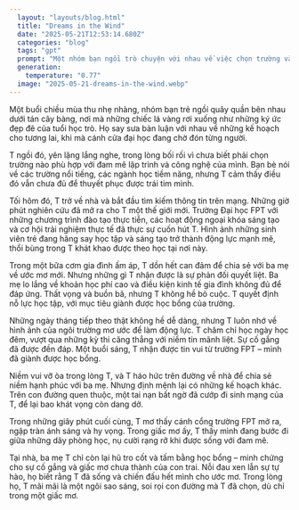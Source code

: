 ```yaml
---
  layout: "layouts/blog.html"
  title: "Dreams in the Wind"
  date: "2025-05-21T12:53:14.680Z"
  categories: "blog"
  tags: "gpt"
  prompt: "Một nhóm bạn ngồi trò chuyện với nhau về việc chọn trường và ngành học tương lai. T cảm thấy bối rối vì chưa biết chọn trường nào phù hợp với ngành mình yêu thích. Sau khi về nhà tìm hiểu, T phát hiện trường FPT có nhiều hoạt động và cơ hội trải nghiệm thực tế đúng với đam mê, từ đó bắt đầu mong muốn theo học tại đây.\r\n\r\nTrong bữa ăn gia đình, khi chia sẻ mong muốn vào FPT, ba mẹ T phản đối vì điều kiện kinh tế không đủ. Không bỏ cuộc, T quyết tâm học tập để giành học bổng. Sau bao nỗ lực, T đạt được học bổng và chuẩn bị mang giấy báo về khoe với ba mẹ.\r\n\r\nTuy nhiên, trên đường về nhà, T không may gặp tai nạn và qua đời. Trước lúc mất, T mơ thấy cánh cổng FPT mở ra, mang đến ánh sáng, cơ hội và niềm hạnh phúc khi được sống với ước mơ – giọt nước mắt rơi xuống trong khoảnh khắc ấy.\r\n\r\nCuối cùng, ba mẹ chỉ còn lại hũ tro cốt và tấm bằng học bổng – minh chứng cho sự cố gắng và giấc mơ còn dang dở của T. Họ đau đớn, vừa tiếc nuối vừa tự hào."
  generation: 
    temperature: "0.77"
  image: "2025-05-21-dreams-in-the-wind.webp"
---
```

Một buổi chiều mùa thu nhẹ nhàng, nhóm bạn trẻ ngồi quây quần bên nhau dưới tán cây bàng, nơi mà những chiếc lá vàng rơi xuống như những ký ức đẹp đẽ của tuổi học trò. Họ say sưa bàn luận với nhau về những kế hoạch cho tương lai, khi mà cánh cửa đại học đang chờ đón từng người.

T ngồi đó, yên lặng lắng nghe, trong lòng bối rối vì chưa biết phải chọn trường nào phù hợp với đam mê lập trình và công nghệ của mình. Bạn bè nói về các trường nổi tiếng, các ngành học tiềm năng, nhưng T cảm thấy điều đó vẫn chưa đủ để thuyết phục được trái tim mình.

Tối hôm đó, T trở về nhà và bắt đầu tìm kiếm thông tin trên mạng. Những giờ phút nghiên cứu đã mở ra cho T một thế giới mới. Trường Đại học FPT với những chương trình đào tạo thực tiễn, các hoạt động ngoại khóa sáng tạo và cơ hội trải nghiệm thực tế đã thực sự cuốn hút T. Hình ảnh những sinh viên trẻ đang hăng say học tập và sáng tạo trở thành động lực mạnh mẽ, thổi bùng trong T khát khao được theo học tại nơi này.

Trong một bữa cơm gia đình ấm áp, T dồn hết can đảm để chia sẻ với ba mẹ về ước mơ mới. Nhưng những gì T nhận được là sự phản đối quyết liệt. Ba mẹ lo lắng về khoản học phí cao và điều kiện kinh tế gia đình không đủ để đáp ứng. Thất vọng và buồn bã, nhưng T không hề bỏ cuộc. T quyết định nỗ lực học tập, với mục tiêu giành được học bổng của trường.

Những ngày tháng tiếp theo thật không hề dễ dàng, nhưng T luôn nhớ về hình ảnh của ngôi trường mơ ước để làm động lực. T chăm chỉ học ngày học đêm, vượt qua những kỳ thi căng thẳng với niềm tin mãnh liệt. Sự cố gắng đã được đền đáp. Một buổi sáng, T nhận được tin vui từ trường FPT – mình đã giành được học bổng.

Niềm vui vỡ òa trong lòng T, và T háo hức trên đường về nhà để chia sẻ niềm hạnh phúc với ba mẹ. Nhưng định mệnh lại có những kế hoạch khác. Trên con đường quen thuộc, một tai nạn bất ngờ đã cướp đi sinh mạng của T, để lại bao khát vọng còn dang dở.

Trong những giây phút cuối cùng, T mơ thấy cánh cổng trường FPT mở ra, ngập tràn ánh sáng và hy vọng. Trong giấc mơ ấy, T thấy mình đang bước đi giữa những dãy phòng học, nụ cười rạng rỡ khi được sống với đam mê.

Tại nhà, ba mẹ T chỉ còn lại hũ tro cốt và tấm bằng học bổng – minh chứng cho sự cố gắng và giấc mơ chưa thành của con trai. Nỗi đau xen lẫn sự tự hào, họ biết rằng T đã sống và chiến đấu hết mình cho ước mơ. Trong lòng họ, T mãi mãi là một ngôi sao sáng, soi rọi con đường mà T đã chọn, dù chỉ trong một giấc mơ.
